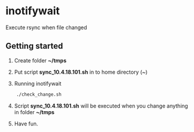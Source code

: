 # inotifywait
Execute rsync when file changed

## Getting started

1. Create folder **~/tmps**

2. Put script **sync_10.4.18.101.sh** in to home directory (~)

3. Running inotifywait
```bash
	./check_change.sh
```
4. Script **sync_10.4.18.101.sh** will be executed when you change anything in folder **~/tmps** 

5. Have fun.